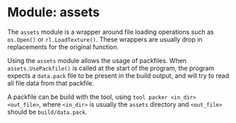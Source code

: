 # Module: assets

The `assets` module is a wrapper around file loading operations such as
`os.Open()` or `rl.LoadTexture()`. These wrappers are usually drop in
replacements for the original function.

Using the `assets` module allows the usage of packfiles. When
`assets.UsePackfile()` is called at the start of the program, the program
expects a `data.pack` file to be present in the build output, and will try to
read all file data from that packfile.

A packfile can be build with the tool, using `tool packer <in_dir> <out_file>`,
where `<in_dir>` is usually the `assets` directory and `<out_file>` should be
`build/data.pack`.
